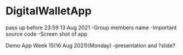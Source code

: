 # DigitalWalletApp
pass up before 23:59 13 Aug 2021
-Group members name
-Important source code
-Screen shot of app

Demo App Week 15(16 Aug 2021)(Monday)
-presentation and ?slide?
